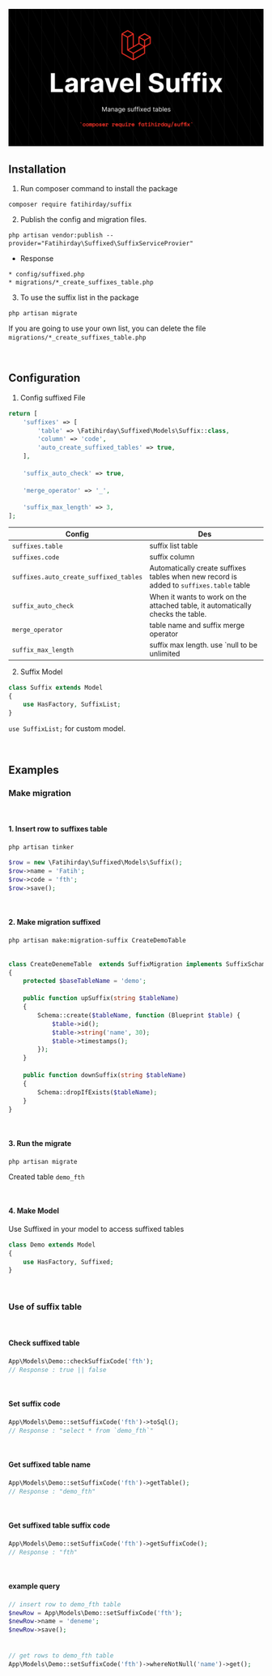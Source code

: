 

![Laravel Suffix](./laravel_suffix.jpg)

## Installation

1. Run composer command to install the package

```shell
composer require fatihirday/suffix
```

2. Publish the config and migration files.

```shell
php artisan vendor:publish --provider="Fatihirday\Suffixed\SuffixServiceProvier"
```

* Response

```
* config/suffixed.php
* migrations/*_create_suffixes_table.php
```

3. To use the suffix list in the package

```shell 
php artisan migrate
```
If you are going to use your own list, you can delete the file `migrations/*_create_suffixes_table.php`

<br />

## Configuration

1. Config suffixed File

```php
return [
    'suffixes' => [
        'table' => \Fatihirday\Suffixed\Models\Suffix::class,
        'column' => 'code',
        'auto_create_suffixed_tables' => true,
    ],

    'suffix_auto_check' => true,

    'merge_operator' => '_',

    'suffix_max_length' => 3,
];
```

| Config | Des |
|---|---|
|`suffixes.table`| suffix list table |
|`suffixes.code`| suffix column |
|`suffixes.auto_create_suffixed_tables`| Automatically create suffixes tables when new record is added to `suffixes.table` table |
|`suffix_auto_check`| When it wants to work on the attached table, it automatically checks the table. |
|`merge_operator`| table name and suffix merge operator |
|`suffix_max_length`| suffix max length. use `null to be unlimited |

2. Suffix Model

```php
class Suffix extends Model
{
    use HasFactory, SuffixList;
}
````

`use SuffixList;` for custom model.

<br />

## Examples

### Make migration

<br />

#### 1. Insert row to suffixes table

```shell
php artisan tinker
```

```php
$row = new \Fatihirday\Suffixed\Models\Suffix();
$row->name = 'Fatih';
$row->code = 'fth';
$row->save();
```

<br />

#### 2. Make migration suffixed 

```shell
php artisan make:migration-suffix CreateDemoTable
```

```php

class CreateDenemeTable  extends SuffixMigration implements SuffixSchame
{
    protected $baseTableName = 'demo';

    public function upSuffix(string $tableName)
    {
        Schema::create($tableName, function (Blueprint $table) {
            $table->id();
            $table->string('name', 30);
            $table->timestamps();
        });
    }

    public function downSuffix(string $tableName)
    {
        Schema::dropIfExists($tableName);
    }
}
```

<br />

#### 3. Run the migrate
```shell
php artisan migrate
```
Created table `demo_fth`

<br />

#### 4. Make Model

Use Suffixed in your model to access suffixed tables
```php
class Demo extends Model
{
    use HasFactory, Suffixed;
}
```
<br />


### Use of suffix table

<br />

#### Check suffixed table
```php
App\Models\Demo::checkSuffixCode('fth');
// Response : true || false
```

<br />

#### Set suffix code
```php
App\Models\Demo::setSuffixCode('fth')->toSql();
// Response : "select * from `demo_fth`"
```

<br />

#### Get suffixed table name
```php
App\Models\Demo::setSuffixCode('fth')->getTable();
// Response : "demo_fth"
```

<br />

#### Get suffixed table suffix code
```php
App\Models\Demo::setSuffixCode('fth')->getSuffixCode();
// Response : "fth"
```

<br />

#### example query
```php
// insert row to demo_fth table
$newRow = App\Models\Demo::setSuffixCode('fth');
$newRow->name = 'deneme';
$newRow->save();


// get rows to demo_fth table
App\Models\Demo::setSuffixCode('fth')->whereNotNull('name')->get();
```








